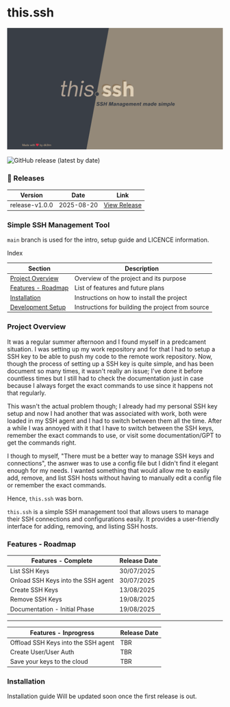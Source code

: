 # this.ssh

![this.ssh Banner](https://github.com/dh00mk3tu/this.ssh/blob/main/Images/this-banner.png)

![GitHub release (latest by date)](https://img.shields.io/github/v/release/dh00mk3tu/this.ssh)

### 🚀 Releases

<!--RELEASES-LIST-->
| Version | Date | Link |
| ------- | ---- | ---- |
| release-v1.0.0 | 2025-08-20 | [View Release](https://github.com/dh00mk3tu/this.ssh/releases/tag/release-v1.0.0) |

<!--RELEASES-LIST-END-->

### Simple SSH Management Tool

`main` branch is used for the intro, setup guide and LICENCE information.

Index

| Section                                                                           | Description                                       |
| --------------------------------------------------------------------------------- | ------------------------------------------------- |
| [Project Overview](#project-overview)                                             | Overview of the project and its purpose           |
| [Features - Roadmap](#features---roadmap)                                         | List of features and future plans                 |
| [Installation](#installation)                                                     | Instructions on how to install the project        |
| [Development Setup](https://github.com/dh00mk3tu/this.ssh/wiki/Development-Setup) | Instructions for building the project from source |

### Project Overview

It was a regular summer afternoon and I found myself in a predcament situation.
I was setting up my work repository and for that I had to setup a SSH key to be able to push my code to the remote work repository.
Now, though the process of setting up a SSH key is quite simple, and has been document so many times, it wasn't really an issue; I've done it before countless times but I still had to check the documentation just in case because I always forget the exact commands to use since it happens not that regularly.

This wasn't the actual problem though; I already had my personal SSH key setup and now I had another that was associated with work, both were loaded in my SSH agent and I had to switch between them all the time. After a while I was annoyed with it that I have to switch between the SSH keys, remember the exact commands to use, or visit some documentation/GPT to get the commands right.

I though to myself, "There must be a better way to manage SSH keys and connections", the asnwer was to use a config file but I didn't find it elegant enough for my needs. I wanted something that would allow me to easily add, remove, and list SSH hosts without having to manually edit a config file or remember the exact commands.

Hence, `this.ssh` was born.

`this.ssh` is a simple SSH management tool that allows users to manage their SSH connections and configurations easily. It provides a user-friendly interface for adding, removing, and listing SSH hosts.

### Features - Roadmap

| Features - Complete                | Release Date |
| ---------------------------------- | ------------ |
| List SSH Keys                      | 30/07/2025   |
| Onload SSH Keys into the SSH agent | 30/07/2025   |
| Create SSH Keys                    | 13/08/2025   |
| Remove SSH Keys                    | 19/08/2025   |
| Documentation - Initial Phase      | 19/08/2025   |

---

| Features - Inprogress               | Release Date |
| ----------------------------------- | ------------ |
| Offload SSH Keys into the SSH agent | TBR          |
| Create User/User Auth               | TBR          |
| Save your keys to the cloud         | TBR          |

### Installation

Installation guide Will be updated soon once the first release is out.
